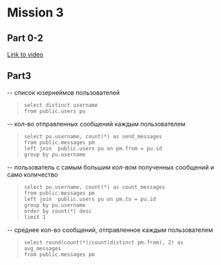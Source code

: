 # Mission 3

## Part 0-2

[Link to video](https://disk.yandex.ru/i/Xlu2JbJy0JiVmA)

## Part3

-- список юзернеймов пользователей
>`select distinct username` <br>
>`from public.users pu`

-- кол-во отправленных сообщений каждым пользователем
>`select pu.username, count(*) as send_messages`<br>
>`from public.messages pm`<br>
>`left join  public.users pu on pm.from = pu.id`<br>
>`group by pu.username`

-- пользователь с самым большим кол-вом полученных сообщений и само количество
>`select pu.username, count(*) as count_messages`<br> 
>`from public.messages pm`<br>
>`left join  public.users pu on pm.to = pu.id`<br>
>`group by pu.username`<br>
>`order by count(*) desc`<br>
>`limit 1`

-- среднее кол-во сообщений, отправленное каждым пользователем
>`select round(count(*)/count(distinct pm.from), 2) as avg_messages`<br>
>`from public.messages pm`
